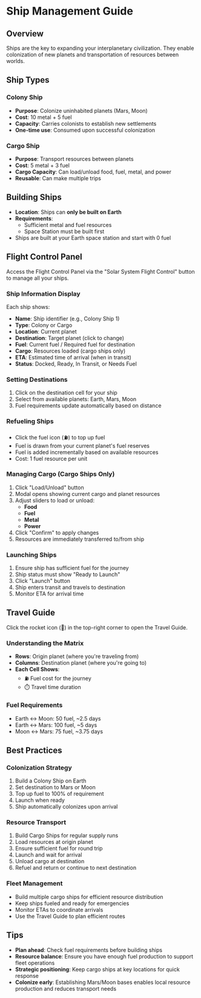 # Ship Management Guide

## Overview
Ships are the key to expanding your interplanetary civilization. They enable colonization of new planets and transportation of resources between worlds.

## Ship Types

### Colony Ship
- **Purpose**: Colonize uninhabited planets (Mars, Moon)
- **Cost**: 10 metal + 5 fuel
- **Capacity**: Carries colonists to establish new settlements
- **One-time use**: Consumed upon successful colonization

### Cargo Ship
- **Purpose**: Transport resources between planets
- **Cost**: 5 metal + 3 fuel
- **Cargo Capacity**: Can load/unload food, fuel, metal, and power
- **Reusable**: Can make multiple trips

## Building Ships

- **Location**: Ships can **only be built on Earth**
- **Requirements**: 
  - Sufficient metal and fuel resources
  - Space Station must be built first
- Ships are built at your Earth space station and start with 0 fuel

## Flight Control Panel

Access the Flight Control Panel via the "Solar System Flight Control" button to manage all your ships.

### Ship Information Display
Each ship shows:
- **Name**: Ship identifier (e.g., Colony Ship 1)
- **Type**: Colony or Cargo
- **Location**: Current planet
- **Destination**: Target planet (click to change)
- **Fuel**: Current fuel / Required fuel for destination
- **Cargo**: Resources loaded (cargo ships only)
- **ETA**: Estimated time of arrival (when in transit)
- **Status**: Docked, Ready, In Transit, or Needs Fuel

### Setting Destinations
1. Click on the destination cell for your ship
2. Select from available planets: Earth, Mars, Moon
3. Fuel requirements update automatically based on distance

### Refueling Ships
- Click the fuel icon (⛽) to top up fuel
- Fuel is drawn from your current planet's fuel reserves
- Fuel is added incrementally based on available resources
- Cost: 1 fuel resource per unit

### Managing Cargo (Cargo Ships Only)
1. Click "Load/Unload" button
2. Modal opens showing current cargo and planet resources
3. Adjust sliders to load or unload:
   - **Food**
   - **Fuel**
   - **Metal**
   - **Power**
4. Click "Confirm" to apply changes
5. Resources are immediately transferred to/from ship

### Launching Ships
1. Ensure ship has sufficient fuel for the journey
2. Ship status must show "Ready to Launch"
3. Click "Launch" button
4. Ship enters transit and travels to destination
5. Monitor ETA for arrival time

## Travel Guide

Click the rocket icon (🚀) in the top-right corner to open the Travel Guide.

### Understanding the Matrix
- **Rows**: Origin planet (where you're traveling from)
- **Columns**: Destination planet (where you're going to)
- **Each Cell Shows**:
  - ⛽ Fuel cost for the journey
  - ⏱️ Travel time duration

### Fuel Requirements
- Earth ↔ Moon: 50 fuel, ~2.5 days
- Earth ↔ Mars: 100 fuel, ~5 days
- Moon ↔ Mars: 75 fuel, ~3.75 days

## Best Practices

### Colonization Strategy
1. Build a Colony Ship on Earth
2. Set destination to Mars or Moon
3. Top up fuel to 100% of requirement
4. Launch when ready
5. Ship automatically colonizes upon arrival

### Resource Transport
1. Build Cargo Ships for regular supply runs
2. Load resources at origin planet
3. Ensure sufficient fuel for round trip
4. Launch and wait for arrival
5. Unload cargo at destination
6. Refuel and return or continue to next destination

### Fleet Management
- Build multiple cargo ships for efficient resource distribution
- Keep ships fueled and ready for emergencies
- Monitor ETAs to coordinate arrivals
- Use the Travel Guide to plan efficient routes

## Tips
- **Plan ahead**: Check fuel requirements before building ships
- **Resource balance**: Ensure you have enough fuel production to support fleet operations
- **Strategic positioning**: Keep cargo ships at key locations for quick response
- **Colonize early**: Establishing Mars/Moon bases enables local resource production and reduces transport needs
